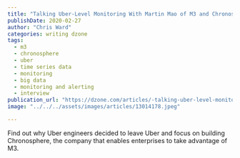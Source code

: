 ```yaml
---
title: "Talking Uber-Level Monitoring With Martin Mao of M3 and Chronosphere"
publishDate: 2020-02-27
author: "Chris Ward"
categories: writing dzone
tags: 
  - m3
  - chronosphere
  - uber
  - time series data
  - monitoring
  - big data
  - monitoring and alerting
  - interview
publication_url: "https://dzone.com/articles/-talking-uber-level-monitoring-with-martin-mao-of"
image: "../../../assets/images/articles/13014178.jpeg"

---
```

Find out why Uber engineers decided to leave Uber and focus on building Chronosphere, the company that enables enterprises to take advantage of M3.

